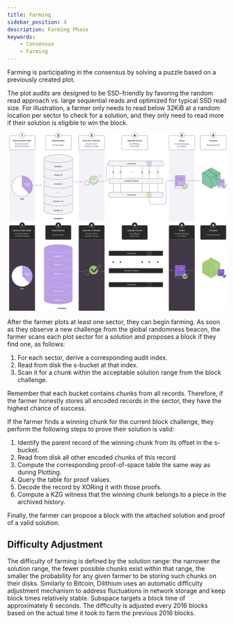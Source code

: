 ```yaml
---
title: Farming
sidebar_position: 4
description: Farming Phase
keywords:
    - Consensus
    - Farming
---
```


Farming is participating in the consensus by solving a puzzle based on a previously created plot.

The plot audits are designed to be SSD-friendly by favoring the random read approach vs. large sequential reads and optimized for typical SSD read size. For illustration, a farmer only needs to read below 32KiB at a random location per sector to check for a solution, and they only need to read more if their solution is eligible to win the block.

<div align="center">
    <img src="/img/Farming-light.svg#gh-light-mode-only" alt="Farming" />
    <img src="/img/Farming-dark.svg#gh-dark-mode-only" alt="Farming" />
</div>

After the farmer plots at least one sector, they can begin farming. As soon as they observe a new challenge from the global randomness beacon, the farmer scans each plot sector for a solution and proposes a block if they find one, as follows:

1. For each sector, derive a corresponding audit index.
2. Read from disk the s-bucket at that index.
3. Scan it for a chunk within the acceptable solution range from the block challenge. 

Remember that each bucket contains chunks from all records. Therefore, if the farmer honestly stores all encoded records in the sector, they have the highest chance of success.

If the farmer finds a winning chunk for the current block challenge, they perform the following steps to prove their solution is valid:

1. Identify the parent record of the winning chunk from its offset in the s-bucket. 
2. Read from disk all other encoded chunks of this record
3. Compute the corresponding proof-of-space table the same way as during Plotting. 
4. Query the table for proof values. 
5. Decode the record by XORing it with those proofs.
6. Compute a KZG witness that the winning chunk belongs to a piece in the archived history. 

Finally, the farmer can propose a block with the attached solution and proof of a valid solution.

## Difficulty Adjustment

The difficulty of farming is defined by the solution range: the narrower the solution range, the fewer possible chunks exist within that range, the smaller the probability for any given farmer to be storing such chunks on their disks. Similarly to Bitcoin, Dilithium uses an automatic difficulty adjustment mechanism to address fluctuations in network storage and keep block times relatively stable. Subspace targets a block time of approximately 6 seconds. The difficulty is adjusted every 2016 blocks based on the actual time it took to farm the previous 2016 blocks.
